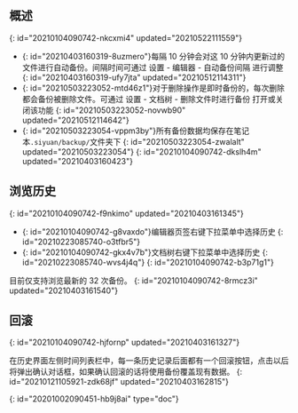 ## 概述
{: id="20210104090742-nkcxmi4" updated="20210522111559"}

* {: id="20210403160319-8uzmero"}每隔 10 分钟会对这 10 分钟内更新过的文件进行自动备份。间隔时间可通过 <kbd>设置</kbd> - <kbd>编辑器</kbd> - <kbd>自动备份间隔</kbd> 进行调整
  {: id="20210403160319-ufy7jta" updated="20210512114311"}
* {: id="20210503223052-mtd46z1"}对于删除操作是即时备份的，每次删除都会备份被删除文件。可通过 <kbd>设置</kbd> - <kbd>文档树</kbd> - <kbd>删除文件时进行备份</kbd> 打开或关闭该功能
  {: id="20210503223052-novwb90" updated="20210512114642"}
* {: id="20210503223054-vppm3by"}所有备份数据均保存在笔记本`.siyuan/backup/`文件夹下
  {: id="20210503223054-zwalalt" updated="20210503223054"}
{: id="20210104090742-dkslh4m" updated="20210403160423"}

## 浏览历史
{: id="20210104090742-f9nkimo" updated="20210403161345"}

* {: id="20210104090742-g8vaxdo"}编辑器页签右键下拉菜单中选择历史
  {: id="20210223085740-o3tfbr5"}
* {: id="20210104090742-gkx4v7b"}文档树右键下拉菜单中选择历史
  {: id="20210223085740-wvs4j4q"}
{: id="20210104090742-b3p71g1"}

目前仅支持浏览最新的 32 次备份。
{: id="20210104090742-8rmcz3i" updated="20210403161540"}

## 回滚
{: id="20210104090742-hjfornp" updated="20210403161327"}

在历史界面左侧时间列表栏中，每一条历史记录后面都有一个回滚按钮，点击以后将弹出确认对话框，如果确认回滚的话将使用备份覆盖现有数据。
{: id="20210121105921-zdk68jf" updated="20210403162815"}


{: id="20201002090451-hb9j8ai" type="doc"}
